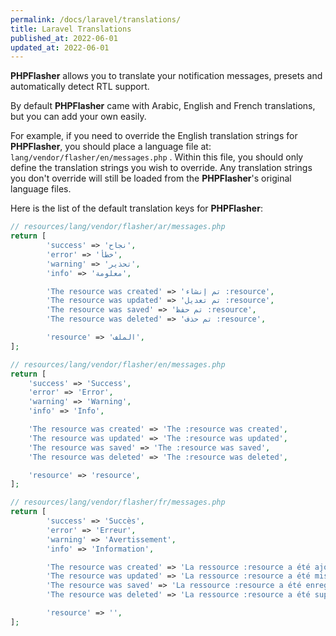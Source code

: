 ```yaml
---
permalink: /docs/laravel/translations/
title: Laravel Translations
published_at: 2022-06-01
updated_at: 2022-06-01
---
```


**<span class="text-indigo-900">PHP<span class="text-indigo-500">Flasher</span></span>** allows you to translate your notification messages, presets and automatically detect RTL support.

By default **<span class="text-indigo-900">PHP<span class="text-indigo-500">Flasher</span></span>** came with Arabic, English and French translations, but you can add your own easily.

For example, if you need to override the English translation strings for **<span class="text-indigo-900">PHP<span class="text-indigo-500">Flasher</span></span>**, 
you should place a language file at: `lang/vendor/flasher/en/messages.php` . Within this file, 
you should only define the translation strings you wish to override. 
Any translation strings you don't override will still be loaded from the **<span class="text-indigo-900">PHP<span class="text-indigo-500">Flasher</span></span>**'s original language files.

Here is the list of the default translation keys for **<span class="text-indigo-900">PHP<span class="text-indigo-500">Flasher</span></span>**:

```php
// resources/lang/vendor/flasher/ar/messages.php
return [
        'success' => 'نجاح',
        'error' => 'خطأ',
        'warning' => 'تحذير',
        'info' => 'معلومة',

        'The resource was created' => 'تم إنشاء :resource',
        'The resource was updated' => 'تم تعديل :resource',
        'The resource was saved' => 'تم حفظ :resource',
        'The resource was deleted' => 'تم حذف :resource',

        'resource' => 'الملف',
];

// resources/lang/vendor/flasher/en/messages.php
return [
    'success' => 'Success',
    'error' => 'Error',
    'warning' => 'Warning',
    'info' => 'Info',

    'The resource was created' => 'The :resource was created',
    'The resource was updated' => 'The :resource was updated',
    'The resource was saved' => 'The :resource was saved',
    'The resource was deleted' => 'The :resource was deleted',

    'resource' => 'resource',
];

// resources/lang/vendor/flasher/fr/messages.php
return [
        'success' => 'Succès',
        'error' => 'Erreur',
        'warning' => 'Avertissement',
        'info' => 'Information',

        'The resource was created' => 'La ressource :resource a été ajoutée',
        'The resource was updated' => 'La ressource :resource a été mise à jour',
        'The resource was saved' => 'La ressource :resource a été enregistrée',
        'The resource was deleted' => 'La ressource :resource a été supprimée',

        'resource' => '',
];
```
